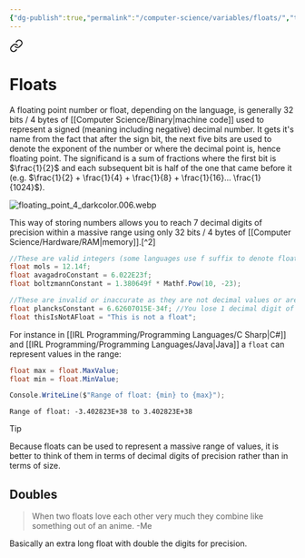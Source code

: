 ```yaml
---
{"dg-publish":true,"permalink":"/computer-science/variables/floats/","tags":["nooblet","beginner"]}
---
```



<div class="transclusion internal-embed is-loaded"><a class="markdown-embed-link" href="/computer-science/variables/variables/#floats" aria-label="Open link"><svg xmlns="http://www.w3.org/2000/svg" width="24" height="24" viewBox="0 0 24 24" fill="none" stroke="currentColor" stroke-width="2" stroke-linecap="round" stroke-linejoin="round" class="svg-icon lucide-link"><path d="M10 13a5 5 0 0 0 7.54.54l3-3a5 5 0 0 0-7.07-7.07l-1.72 1.71"></path><path d="M14 11a5 5 0 0 0-7.54-.54l-3 3a5 5 0 0 0 7.07 7.07l1.71-1.71"></path></svg></a><div class="markdown-embed">



# Floats

A floating point number or float, depending on the language, is generally 32 bits / 4 bytes of [[Computer Science/Binary\|machine code]] used to represent a signed (meaning including negative) decimal number. It gets it's name from the fact that after the sign bit, the next five bits are used to denote the exponent of the number or where the decimal point is, hence floating point. The significand is a sum of fractions where the first bit is $\frac{1}{2}$ and each subsequent bit is half of the one that came before it (e.g. $\frac{1}{2} + \frac{1}{4} + \frac{1}{8} + \frac{1}{16}... \frac{1}{1024}$).

![floating_point_4_darkcolor.006.webp](/img/user/floating_point_4_darkcolor.006.webp)

This way of storing numbers allows you to reach 7 decimal digits of precision within a massive range using only 32 bits / 4 bytes of [[Computer Science/Hardware/RAM\|memory]].[^2]

```csharp
//These are valid integers (some languages use f suffix to denote floats)
float mols = 12.14f;
float avagadroConstant = 6.022E23f;
float boltzmannConstant = 1.380649f * Mathf.Pow(10, -23);

//These are invalid or inaccurate as they are not decimal values or are out of range
float plancksConstant = 6.62607015E-34f; //You lose 1 decimal digit of accuracy
float thisIsNotAFloat = "This is not a float";
```

For instance in [[IRL Programming/Programming Languages/C Sharp\|C#]] and [[IRL Programming/Programming Languages/Java\|Java]] a `float` can represent values in the range:

```csharp
float max = float.MaxValue;
float min = float.MinValue;

Console.WriteLine($"Range of float: {min} to {max}");
```
```output
Range of float: -3.402823E+38 to 3.402823E+38
```

> [!tip]
> Because floats can be used to represent a massive range of values, it is better to think of them in terms of decimal digits of precision rather than in terms of size.
## Doubles

>When two floats love each other very much they combine like something out of an anime.
>-Me

Basically an extra long float with double the digits for precision.


</div></div>


